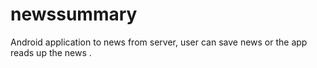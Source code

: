 # newssummary
Android application to news from server, user can save news or the app reads up the news .
